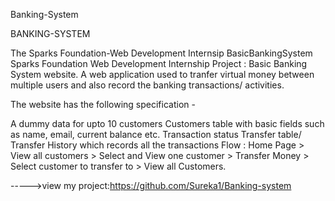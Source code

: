 Banking-System

BANKING-SYSTEM

The Sparks Foundation-Web Development Internsip BasicBankingSystem Sparks Foundation Web Development Internship Project : Basic Banking System website. A web application used to tranfer virtual money between multiple users and also record the banking transactions/ activities.

The website has the following specification -

A dummy data for upto 10 customers Customers table with basic fields such as name, email, current balance etc. Transaction status Transfer table/ Transfer History which records all the transactions Flow : Home Page > View all customers > Select and View one customer > Transfer Money > Select customer to transfer to > View all Customers.

----->view my project:https://github.com/Sureka1/Banking-system
